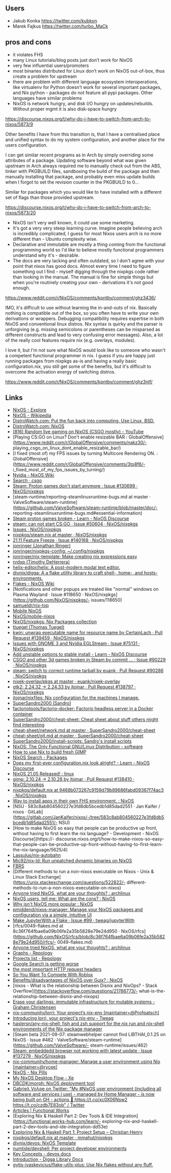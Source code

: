 ## Users

- Jakub Konka https://twitter.com/kubkon
- Marek Fajkus https://twitter.com/turbo_MaCk

## pros and cons

- it violates FHS
- many Linux tutorials/blog posts just don’t work for NixOS
- very few influential users/promoters
- most binaries distributed for Linux don’t work on NixOS out-of-box, thus create a problem for upstream
- there are problem with different language ecosystem interoperations, like virtualenv for Python doesn’t work for several important packages, and Nix python - packages do not feature all pypi packages. Other languages have similar problems
- NixOS is network hungry, and disk I/O hungry on updates/rebuilds. Without proper mgmt it is also disk-space hungry

https://discourse.nixos.org/t/why-do-i-have-to-switch-from-arch-to-nixos/5873/9

Other benefits I have from this transition is, that I have a centralised place and unified syntax to do my system configuration, and another place for the users configuration.

I can get similar recent programs as in Arch by simply overriding some attributes of a package. Updating software beyond what was given upstream in Arch always required me to manually check out from the ABS, tinker with PKGBUILD files, sandboxing the build of the package and then manually installing that package, and probably even miss update builds when I forgot to set the revision counter in the PKGBUILD to 0…

Similar for packages which you would like to have installed with a different set of flags than those provided upstream.

https://discourse.nixos.org/t/why-do-i-have-to-switch-from-arch-to-nixos/5873/20

- NixOS isn't very well known, it could use some marketing.
- It's got a very very steep learning curve. Imagine people believing arch is incredibly complicated, I guess for most Nixos users arch is no more different than - Ubuntu complexity wise.
- Declarative and immutable are mostly a thing coming from the functional programming world so I'd like to believe mostly functional programmers understand why it's - desirable.
- The docs are very lacking and often outdated, so I don't agree with your point that nixos has good docs. Almost every time I need to figure something out I find - myself digging through the nixpkgs code rather than looking in the manual. The manual is fine for simple things but when you're routinely creating your own - derivations it's not good enough.

https://www.reddit.com/r/NixOS/comments/kpntby/comment/ghz3436/

IMO, it's difficult to use without learning the in-and-outs of nix. Basically nothing is compatible out of the box, so you often have to write your own derivations or wrappers. Debugging compatibility requires expertise in both NixOS and conventional linux distros. Nix syntax is quirky and the parser is unforgiving (e.g. missing semicolons or parentheses can be misparsed as different constructs and lead to very confusing error messages). Also, a lot of the really cool features require nix (e.g. overlays, modules).

I love it, but I'm not sure what NixOS would look like to someone who wasn't a competent functional programmer in nix. I guess if you are happy just running packages from nixpkgs as-is and having a really basic configuration.nix, you still get some of the benefits, but it's difficult to overcome the activation energy of switching distros.

https://www.reddit.com/r/NixOS/comments/kpntby/comment/ghz3nlf/

## Links

- [NixOS - Explore](https://nixos.org/explore.html)
- [NixOS - Wikipedia](https://en.m.wikipedia.org/wiki/NixOS)
- [DistroWatch.com: Put the fun back into computing. Use Linux, BSD.](https://distrowatch.com/weekly.php?issue=20170515#nixos)
- [DistroWatch.com: NixOS](https://distrowatch.com/table.php?distribution=nixos)
- [(816) Random live gaming on NixOS (CSGO mostly) - YouTube](https://www.youtube.com/watch?v=mN2j70hSo4s)
- [Playing CS:GO on Linux? Don't enable resizable BAR : GlobalOffensive](https://www.reddit.com/r/GlobalOffensive/comments/nakz30/- playing_csgo_on_linux_dont_enable_resizable_bar/)
- [I fixed (most of) my FPS issues by turning Multicore Rendering ON. : GlobalOffensive](https://www.reddit.com/r/GlobalOffensive/comments/3to8f6/- i_fixed_most_of_my_fps_issues_by_turning/)
- [Nvidia - NixOS Wiki](https://nixos.wiki/wiki/Nvidia)
- [Search · csgo](https://github.com/NixOS/nixpkgs/search?q=csgo&type=issues)
- [Steam: Proton games don't start anymore · Issue #130699 · NixOS/nixpkgs](https://github.com/NixOS/nixpkgs/issues/130699)
- [steam-runtime/reporting-steamlinuxruntime-bugs.md at master · ValveSoftware/steam-runtime](https://github.com/ValveSoftware/steam-runtime/blob/master/doc/- reporting-steamlinuxruntime-bugs.md#essential-information)
- [Steam proton games broken - Learn - NixOS Discourse](https://discourse.nixos.org/t/steam-proton-games-broken/14167/8)
- [steam: can not start CS:GO · Issue #50604 · NixOS/nixpkgs](https://github.com/NixOS/nixpkgs/issues/50604)
- [Issues · NixOS/nixpkgs](https://github.com/NixOS/nixpkgs/labels/6.topic%3A%20steam)
- [nixpkgs/steam.nix at master · NixOS/nixpkgs](https://github.com/NixOS/nixpkgs/blob/master/pkgs/games/steam/steam.nix)
- [21.11 Feature Freeze · Issue #140168 · NixOS/nixpkgs](https://github.com/NixOS/nixpkgs/issues/140168)
- [jonringer (Jonathan Ringer)](https://github.com/jonringer)
- [jonringer/nixpkgs-config: ~/.config/nixpkgs](https://github.com/jonringer/nixpkgs-config)
- [jonringer/nix-template: Make creating nix expressions easy](https://github.com/jonringer/nix-template)
- [nrdxp (Timothy DeHerrera)](https://github.com/nrdxp)
- [helix-editor/helix: A post-modern modal text editor.](https://github.com/helix-editor/helix)
- [divnix/digga: A a flake utility library to craft shell-, home-, and hosts- environments.](https://github.com/divnix/digga)
- [Flakes - NixOS Wiki](https://nixos.wiki/wiki/Flakes)
- [Notifications and other popups are treated like &quot;normal&quot; windows on Plasma Wayland · Issue #118650 · NixOS/nixpkgs](https://github.com/NixOS/nixpkgs/- issues/118650)
- [samueldr/nix-top](https://github.com/samueldr/nix-top)
- [Mobile NixOS](https://mobile.nixos.org/)
- [NixOS/mobile-nixos](https://github.com/NixOS/mobile-nixos)
- [NixOS/nixpkgs: Nix Packages collection](https://github.com/NixOS/nixpkgs)
- [ttuegel (Thomas Tuegel)](https://github.com/ttuegel)
- [kwin: unwrap executable name for resource name by CertainLach · Pull Request #139459 · NixOS/nixpkgs](https://github.com/NixOS/nixpkgs/pull/139459)
- [Issues with GNOME 3 and Nvidia EGLStream · Issue #75131 · NixOS/nixpkgs](https://github.com/NixOS/nixpkgs/issues/75131)
- [Add unstable options to stable install - Learn - NixOS Discourse](https://discourse.nixos.org/t/add-unstable-options-to-stable-install/6482)
- [CSGO and other 3d games broken in Steam by commit ... · Issue #90229 · NixOS/nixpkgs](https://github.com/NixOS/nixpkgs/issues/90229)
- [steam: switch to correct runtime tarball by euank · Pull Request #90286 · NixOS/nixpkgs](https://github.com/NixOS/nixpkgs/pull/90286/files)
- [nixek-overlay/pkgs at master · euank/nixek-overlay](https://github.com/euank/nixek-overlay/tree/master/pkgs)
- [gtk2: 2.24.32 → 2.24.33 by jtojnar · Pull Request #138797 · NixOS/nixpkgs](https://github.com/NixOS/nixpkgs/pull/138797)
- [jtojnar/nixfiles: Nix configuration for the machines I manage.](https://github.com/jtojnar/nixfiles)
- [SuperSandro2000 (Sandro)](https://github.com/SuperSandro2000)
- [factoriotools/factorio-docker: Factorio headless server in a Docker container](https://github.com/factoriotools/factorio-docker/)
- [SuperSandro2000/cheat-sheet: Cheat sheet about stuff others might find interesting](https://github.com/SuperSandro2000/cheat-sheet)
- [cheat-sheet/network.md at master · SuperSandro2000/cheat-sheet](https://github.com/SuperSandro2000/cheat-sheet/blob/master/misc/network.md)
- [cheat-sheet/git.md at master · SuperSandro2000/cheat-sheet](https://github.com/SuperSandro2000/cheat-sheet/blob/master/misc/git.md)
- [SuperSandro2000/install-scripts: Sandro's install scripts](https://github.com/SuperSandro2000/install-scripts)
- [NixOS: The Only Functional GNU/Linux Distribution - software](https://doczz.net/doc/3672568/nixos--the-only-functional-gnu-linux-distribution)
- [How to use Nix to build fresh GIMP](https://gist.github.com/jtojnar/c14bc10ae6052b5a6fb19bfdac077a01)
- [NixOS Search - Packages](https://search.nixos.org/packages?channel=21.05&show=gimp&from=0&size=50&sort=relevance&type=packages&query=gimp)
- [Does my first-ever configuration.nix look alright? - Learn - NixOS Discourse](https://discourse.nixos.org/t/does-my-first-ever-configuration-nix-look-alright/5372)
- [NixOS 21.05 Released! : linux](https://www.reddit.com/r/linux/comments/nqgtpk/nixos_2105_released/)
- [gimp: 2.10.24 → 2.10.28 by jtojnar · Pull Request #138410 · NixOS/nixpkgs](https://github.com/NixOS/nixpkgs/pull/138410)
- [nixpkgs/default.nix at 9468b073267c9159d79b89686fabd09367f74ac3 · NixOS/nixpkgs](https://github.com/NixOS/nixpkgs/blob/9468b073267c9159d79b89686fabd09367f74ac3/pkgs/applications/graphics/gimp/default.nix)
- [Way to install apps in their own FHS environment. : NixOS](https://www.reddit.com/r/NixOS/comments/m31t0m/way_to_install_apps_in_their_own_fhs_environment/)
- [NSU · 583c8ab804560227e3fd8db5bcedb1d85dad2551 · Jan Kaifer / nixos · GitLab](https://gitlab.com/JanKaifer/nixos/-/tree/583c8ab804560227e3fd8db5bcedb1d85dad2551/- NSU)
- [How to make NixOS so easy that people can be productive up front, without having to first learn the nix language? - Development - NixOS Discourse](https://- discourse.nixos.org/t/how-to-make-nixos-so-easy-that-people-can-be-productive-up-front-without-having-to-first-learn-the-nix-language/5625/4)
- [Lassulus/nix-autobahn](https://github.com/lassulus/nix-autobahn)
- [Mic92/nix-ld: Run unpatched dynamic binaries on NixOS](https://github.com/Mic92/nix-ld)
- [FBRS](https://www.fbrs.io/cypress/)
- [Different methods to run a non-nixos executable on Nixos - Unix &amp; Linux Stack Exchange](https://unix.stackexchange.com/questions/522822/- different-methods-to-run-a-non-nixos-executable-on-nixos)
- [Anyone tried NixOS, what are your thoughts? : archlinux](https://www.reddit.com/r/archlinux/comments/b2jkrp/anyone_tried_nixos_what_are_your_thoughts/)
- [NixOS users, tell me: What are the cons? : NixOS](https://www.reddit.com/r/NixOS/comments/441ymh/nixos_users_tell_me_what_are_the_cons/)
- [Why isn't NixOS more popular : NixOS](https://www.reddit.com/r/NixOS/comments/kpntby/why_isnt_nixos_more_popular/)
- [pmiddend/nixos-manager: Manage your NixOS packages and configuration via a simple, intuitive UI](https://github.com/pmiddend/nixos-manager)
- [Make JupyterWith a Flake · Issue #99 · tweag/jupyterWith](https://github.com/tweag/jupyterWith/issues/99)
- [rfcs/0049-flakes.md at 8c36f764fbae6a09b06fe2a35b5828e79e24d950 · NixOS/rfcs](https://github.com/NixOS/rfcs/blob/8c36f764fbae6a09b06fe2a35b5828e79e24d950/rfcs/- 0049-flakes.md)
- [Anyone tried NixOS, what are your thoughts? : archlinux](https://old.reddit.com/r/archlinux/comments/b2jkrp/anyone_tried_nixos_what_are_your_thoughts/)
- [Graphs - Repology](https://repology.org/repositories/graphs)
- [Projects list - Repology](https://repology.org/projects/b/?inrepo=nix_unstable&notinrepo=gnuguix&repos=3)
- [Google Search is getting worse](https://www.fastcompany.com/90673924/its-not-just-you-google-search-really-is-getting-worse)
- [the most important HTTP request headers](https://wizardzines.com/comics/request-headers/)
- [So You Want To Compete With Roblox](https://www.fortressofdoors.com/so-you-want-to-compete-with-roblox/)
- [Benefits/disadvantages of NixOS over Guix? : NixOS](https://www.reddit.com/r/NixOS/comments/lgf7vo/benefitsdisadvantages_of_nixos_over_guix/)
- [nixos - What is the relationship between Disnix and NixOps? - Stack Overflow](https://stackoverflow.com/questions/21786773/- what-is-the-relationship-between-disnix-and-nixops)
- [Erase your darlings: immutable infrastructure for mutable systems - Graham Christensen](https://grahamc.com/blog/erase-your-darlings)
- [nix-community/lorri: Your project’s nix-env \[maintainer=@Profpatsch\]](https://github.com/nix-community/lorri)
- [Introducing lorri, your project's nix-env - Tweag](https://www.tweag.io/blog/2019-03-28-introducing-lorri/)
- [haslersn/any-nix-shell: fish and zsh support for the nix run and nix-shell environments of the Nix package manager](https://github.com/haslersn/any-nix-shell)
- [Steam beta 2021-09-07: steamwebhelper cannot find LIBTHAI_0.1.25 on NixOS · Issue #462 · ValveSoftware/steam-runtime](https://github.com/ValveSoftware/- steam-runtime/issues/462)
- [Steam: embeddedd browser not working with latest update · Issue #137279 · NixOS/nixpkgs](https://github.com/NixOS/nixpkgs/issues/137279)
- [nix-community/home-manager: Manage a user environment using Nix \[maintainer=@rycee\]](https://github.com/nix-community/home-manager)
- [NixOS - Nix Pills](https://nixos.org/guides/nix-pills/why-you-should-give-it-a-try.html)
- [My NixOS Desktop Flow - Xe](https://christine.website/blog/nixos-desktop-flow-2020-04-25)
- [DBCDK/morph: NixOS deployment tool](https://github.com/DBCDK/morph)
- [Gabrieλ Voλpe on Twitter: &quot;My #NixOS user environment (including all software and services I use) - managed by Home Manager - is now being built on GH - actions 🥳 https://t.co/xc0X06Nsw2 https://t.co/czdb7E83ob&quot; / Twitter](https://twitter.com/volpegabriel87/status/1428706041378885632)
- [Articles | Functional Works](https://functional.works-hub.com/learn/?blogs-search=nix&interaction=1)
- [Exploring Nix &amp; Haskell Part 2: Dev Tools &amp; IDE Integration](https://functional.works-hub.com/learn/- exploring-nix-and-haskell-part-2-dev-tools-and-ide-integration-dd53e)
- [Exploring Nix &amp; Haskell Part 1: Project Setup – Christian Henry](https://cah6.github.io/technology/nix-haskell-1/)
- [nixpkgs/default.nix at master · mmahut/nixpkgs](https://github.com/mmahut/nixpkgs/blob/master/pkgs/development/web/cypress/default.nix)
- [divnix/devos: NixOS Template](https://github.com/divnix/devos)
- [numtide/devshell: Per project developer environments](https://github.com/numtide/devshell)
- [Key Concepts - devos docs](https://devos.divnix.com/concepts/index.html)
- [Introduction - Digga Library Docs](https://digga.divnix.com/)
- [gytis-ivaskevicius/flake-utils-plus: Use Nix flakes without any fluff.](https://github.com/gytis-ivaskevicius/flake-utils-plus)
